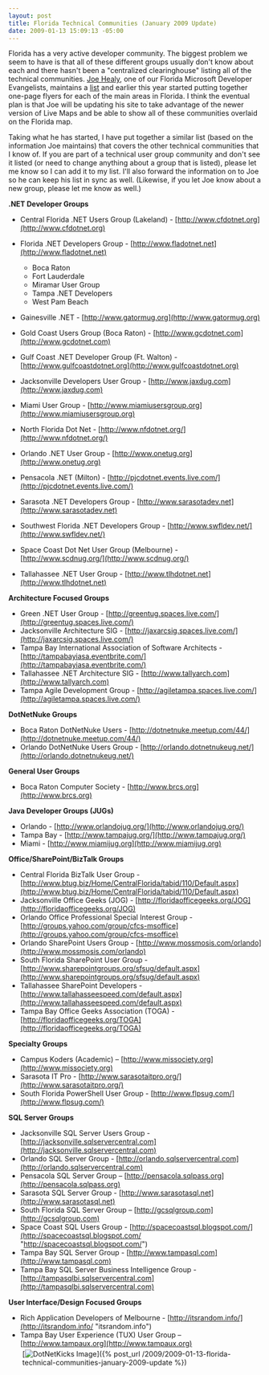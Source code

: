 ```yaml
---
layout: post
title: Florida Technical Communities (January 2009 Update)
date: 2009-01-13 15:09:13 -05:00
---
```


Florida has a very active developer community. The biggest problem we seem to have is that all of these different groups usually don't know about each and there hasn't been a "centralized clearinghouse" listing all of the technical communities. [Joe Healy](http://www.devfish.net), one of our Florida Microsoft Developer Evangelists, maintains a [list](http://devfish.net/DevCommunities.aspx) and earlier this year started putting together one-page flyers for each of the main areas in Florida. I think the eventual plan is that Joe will be updating his site to take advantage of the newer version of Live Maps and be able to show all of these communities overlaid on the Florida map.

Taking what he has started, I have put together a similar list (based on the information Joe maintains) that covers the other technical communities that I know of. If you are part of a technical user group community and don't see it listed (or need to change anything about a group that is listed), please let me know so I can add it to my list. I'll also forward the information on to Joe so he can keep his list in sync as well. (Likewise, if you let Joe know about a new group, please let me know as well.)

**.NET Developer Groups**

*   Central Florida .NET Users Group (Lakeland) - [http://www.cfdotnet.org](http://www.cfdotnet.org) 
*   Florida .NET Developers Group - [http://www.fladotnet.net](http://www.fladotnet.net)       

    *   Boca Raton 
    *   Fort Lauderdale 
    *   Miramar User Group 
    *   Tampa .NET Developers 
    *   West Pam Beach    
*   Gainesville .NET - [http://www.gatormug.org](http://www.gatormug.org) 
*   Gold Coast Users Group (Boca Raton) - [http://www.gcdotnet.com](http://www.gcdotnet.com) 
*   Gulf Coast .NET Developer Group (Ft. Walton) - [http://www.gulfcoastdotnet.org](http://www.gulfcoastdotnet.org) 
*   Jacksonville Developers User Group - [http://www.jaxdug.com](http://www.jaxdug.com) 
*   Miami User Group - [http://www.miamiusersgroup.org](http://www.miamiusersgroup.org) 
*   North Florida Dot Net - [http://www.nfdotnet.org/](http://www.nfdotnet.org/) 
*   Orlando .NET User Group - [http://www.onetug.org](http://www.onetug.org) 
*   Pensacola .NET (Milton) - [http://pjcdotnet.events.live.com/](http://pjcdotnet.events.live.com/) 
*   Sarasota .NET Developers Group - [http://www.sarasotadev.net](http://www.sarasotadev.net) 
*   Southwest Florida .NET Developers Group - [http://www.swfldev.net/](http://www.swfldev.net/) 
*   Space Coast Dot Net User Group (Melbourne) - [http://www.scdnug.org/](http://www.scdnug.org/) 
*   Tallahassee .NET User Group - [http://www.tlhdotnet.net](http://www.tlhdotnet.net)   

**Architecture Focused Groups**

*   Green .NET User Group - [http://greentug.spaces.live.com/](http://greentug.spaces.live.com/) 
*   Jacksonville Architecture SIG - [http://jaxarcsig.spaces.live.com/](http://jaxarcsig.spaces.live.com/) 
*   Tampa Bay International Association of Software Architects - [http://tampabayiasa.eventbrite.com/](http://tampabayiasa.eventbrite.com/) 
*   Tallahassee .NET Architecture SIG - [http://www.tallyarch.com](http://www.tallyarch.com) 
*   Tampa Agile Development Group - [http://agiletampa.spaces.live.com/](http://agiletampa.spaces.live.com/)   

**DotNetNuke Groups**

*   Boca Raton DotNetNuke Users - [http://dotnetnuke.meetup.com/44/](http://dotnetnuke.meetup.com/44/) 
*   Orlando DotNetNuke Users Group - [http://orlando.dotnetnukeug.net/](http://orlando.dotnetnukeug.net/)   

**General User Groups**

*   Boca Raton Computer Society - [http://www.brcs.org](http://www.brcs.org)   

**Java Developer Groups (JUGs)**

*   Orlando - [http://www.orlandojug.org/](http://www.orlandojug.org/) 
*   Tampa Bay - [http://www.tampajug.org/](http://www.tampajug.org/) 
*   Miami - [](http://www.miamijug.org/)[http://www.miamijug.org](http://www.miamijug.org)   

**Office/SharePoint/BizTalk Groups**

*   Central Florida BizTalk User Group - [http://www.btug.biz/Home/CentralFlorida/tabid/110/Default.aspx](http://www.btug.biz/Home/CentralFlorida/tabid/110/Default.aspx) 
*   Jacksonville Office Geeks (JOG) - [http://floridaofficegeeks.org/JOG](http://floridaofficegeeks.org/JOG) 
*   Orlando Office Professional Special Interest Group - [http://groups.yahoo.com/group/cfcs-msoffice](http://groups.yahoo.com/group/cfcs-msoffice) 
*   Orlando SharePoint Users Group - [http://www.mossmosis.com/orlando](http://www.mossmosis.com/orlando) 
*   South Florida SharePoint User Group - [http://www.sharepointgroups.org/sfsug/default.aspx](http://www.sharepointgroups.org/sfsug/default.aspx) 
*   Tallahassee SharePoint Developers - [http://www.tallahasseespeed.com/default.aspx](http://www.tallahasseespeed.com/default.aspx) 
*   Tampa Bay Office Geeks Association (TOGA) - [http://floridaofficegeeks.org/TOGA](http://floridaofficegeeks.org/TOGA)   

**Specialty Groups**

*   Campus Koders (Academic) – [http://www.missociety.org](http://www.missociety.org) 
*   Sarasota IT Pro - [http://www.sarasotaitpro.org/](http://www.sarasotaitpro.org/) 
*   South Florida PowerShell User Group - [http://www.flpsug.com/](http://www.flpsug.com/)   

**SQL Server Groups**

*   Jacksonville SQL Server Users Group - [http://jacksonville.sqlservercentral.com](http://jacksonville.sqlservercentral.com) 
*   Orlando SQL Server Group - [http://orlando.sqlservercentral.com](http://orlando.sqlservercentral.com) 
*   Pensacola SQL Server Group – [http://pensacola.sqlpass.org](http://pensacola.sqlpass.org) 
*   Sarasota SQL Server Group - [http://www.sarasotasql.net](http://www.sarasotasql.net) 
*   South Florida SQL Server Group – [http://gcsqlgroup.com](http://gcsqlgroup.com) 
*   Space Coast SQL Users Group - [http://spacecoastsql.blogspot.com/](http://spacecoastsql.blogspot.com/ "http://spacecoastsql.blogspot.com/") 
*   Tampa Bay SQL Server Group - [http://www.tampasql.com](http://www.tampasql.com) 
*   Tampa Bay SQL Server Business Intelligence Group - [http://tampasqlbi.sqlservercentral.com](http://tampasqlbi.sqlservercentral.com)   

**User Interface/Design Focused Groups**

*   Rich Application Developers of Melbourne - [http://itsrandom.info/](http://itsrandom.info/ "itsrandom.info") 
*   Tampa Bay User Experience (TUX) User Group – [http://www.tampaux.org](http://www.tampaux.org) <div class="wlWriterHeaderFooter" style="text-align:left; margin:0px; padding:4px 4px 4px 4px;">[![DotNetKicks Image](http://www.dotnetkicks.com/Services/Images/KickItImageGenerator.ashx?url=http://geekswithblogs.net/sdorman/archive/2009/01/13/florida-technical-communities-january-2009-update.aspx&bgcolor=0080C0&fgcolor=FFFFFF&border=000000&cbgcolor=D4E1ED&cfgcolor=000000)]({% post_url /2009/2009-01-13-florida-technical-communities-january-2009-update %})</div>
